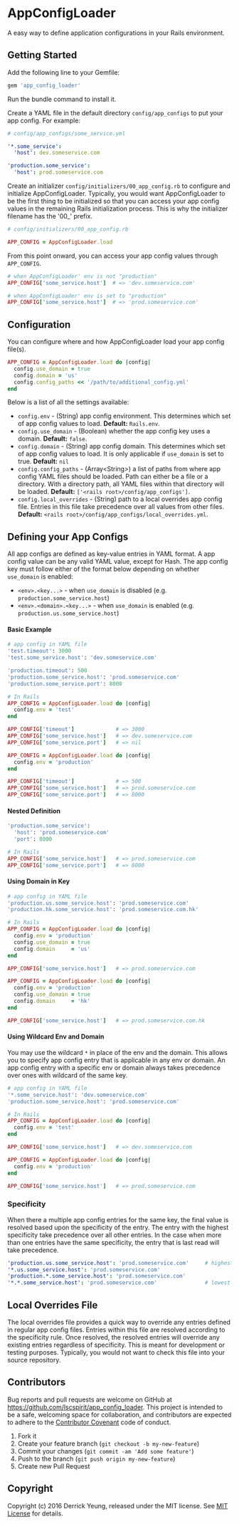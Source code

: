 # AppConfigLoader

A easy way to define application configurations in your Rails environment.

## Getting Started

Add the following line to your Gemfile:

```ruby
gem 'app_config_loader'
```

Run the bundle command to install it.

Create a YAML file in the default directory `config/app_configs` to put your app config. For example:

```YAML
# config/app_configs/some_service.yml

'*.some_service':
  'host': dev.someservice.com

'production.some_service':
  'host': prod.someservice.com
```

Create an initializer `config/initializers/00_app_config.rb` to configure and initialize AppConfigLoader. Typically, you would want AppConfigLoader to be the first thing to be initialized so that you can access your app config values in the remaining Rails initialization process. This is why the initializer filename has the '00_' prefix.


```ruby
# config/initializers/00_app_config.rb

APP_CONFIG = AppConfigLoader.load
```

From this point onward, you can access your app config values through `APP_CONFIG`.

```ruby
# when AppConfigLoader' env is not "production"
APP_CONFIG['some_service.host']  # => 'dev.someservice.com'

# when AppConfigLoader' env is set to "production"
APP_CONFIG['some_service.host']  # => 'prod.someservice.com'
```

## Configuration

You can configure where and how AppConfigLoader load your app config file(s).

```ruby
APP_CONFIG = AppConfigLoader.load do |config|
  config.use_domain = true
  config.domain = 'us'
  config.config_paths << '/path/to/additional_config.yml'
end
```

Below is a list of all the settings available:

* `config.env` - (String) app config environment. This determines which set of app config values to load. **Default:** `Rails.env`.
* `config.use_domain` - (Boolean) whether the app config key uses a domain. **Default:** `false`.
* `config.domain` - (String) app config domain. This determines which set of app config values to load. It is only applicable if `use_domain` is set to true. **Default:** `nil`
* `config.config_paths` - (Array&lt;String&gt;) a list of paths from where app config YAML files should be loaded. Path can either be a file or a directory. With a directory path, all YAML files within that directory will be loaded. **Default:** `['<rails root>/config/app_configs']`.
* `config.local_overrides` - (String) path to a local overrides app config file. Entries in this file take precedence over all values from other files. **Default:** `<rails root>/config/app_configs/local_overrides.yml`.

## Defining your App Configs

All app configs are defined as key-value entries in YAML format. A app config value can be any valid YAML value, except for Hash. The app config key must follow either of the format below depending on whether `use_domain` is enabled:

* `<env>.<key...>` - when `use_domain` is disabled (e.g. `production.some_service.host`)
* `<env>.<domain>.<key...>` - when `use_domain` is enabled (e.g. `production.us.some_service.host`)

#### Basic Example

```ruby
# app config in YAML file
'test.timeout': 3000
'test.some_service.host': 'dev.someservice.com'

'production.timeout': 500
'production.some_service.host': 'prod.someservice.com'
'production.some_service.port': 8000

# In Rails
APP_CONFIG = AppConfigLoader.load do |config|
  config.env = 'test'
end

APP_CONFIG['timeout']             # => 3000
APP_CONFIG['some_service.host']   # => dev.someservice.com
APP_CONFIG['some_service.port']   # => nil

APP_CONFIG = AppConfigLoader.load do |config|
  config.env = 'production'
end

APP_CONFIG['timeout']             # => 500
APP_CONFIG['some_service.host']   # => prod.someservice.com
APP_CONFIG['some_service.port']   # => 8000
```

#### Nested Definition

```ruby
'production.some_service':
  'host': 'prod.someservice.com'
  'port': 8000

# In Rails
APP_CONFIG['some_service.host']   # => prod.someservice.com
APP_CONFIG['some_service.port']   # => 8000
```

#### Using Domain in Key

```ruby
# app config in YAML file
'production.us.some_service.host': 'prod.someservice.com'
'production.hk.some_service.host': 'prod.someservice.com.hk'

# In Rails
APP_CONFIG = AppConfigLoader.load do |config|
  config.env = 'production'
  config.use_domain = true
  config.domain     = 'us'
end

APP_CONFIG['some_service.host']   # => prod.someservice.com

APP_CONFIG = AppConfigLoader.load do |config|
  config.env = 'production'
  config.use_domain = true
  config.domain     = 'hk'
end

APP_CONFIG['some_service.host']   # => prod.someservice.com.hk
```

#### Using Wildcard Env and Domain

You may use the wildcard `*` in place of the env and the domain. This allows you to specify app config entry that is applicable in any env or domain. An app config entry with a specific env or domain always takes precedence over ones with wildcard of the same key.

```ruby
# app config in YAML file
'*.some_service.host': 'dev.someservice.com'
'production.some_service.host': 'prod.someservice.com'

# In Rails
APP_CONFIG = AppConfigLoader.load do |config|
  config.env = 'test'
end

APP_CONFIG['some_service.host']   # => dev.someservice.com

APP_CONFIG = AppConfigLoader.load do |config|
  config.env = 'production'
end

APP_CONFIG['some_service.host']   # => prod.someservice.com
```

### Specificity

When there a multiple app config entries for the same key, the final value is resolved based upon the specificity of the entry. The entry with the highest specificity take precedence over all other entries. In the case when more than one entries have the same specificity, the entry that is last read will take precedence.

```YAML
'production.us.some_service.host': 'prod.someservice.com'     # highest specificity
'*.us.some_service.host': 'prod.someservice.com'
'production.*.some_service.host': 'prod.someservice.com'
'*.*.some_service.host': 'prod.someservice.com'               # lowest specificity
```

## Local Overrides File

The local overrides file provides a quick way to override any entries defined in regular app config files. Entries within this file are resolved according to the specificity rule. Once resolved, the resolved entries will override any existing entries regardless of specificity. This is meant for development or testing purposes. Typically, you would not want to check this file into your source repository.

## Contributors

Bug reports and pull requests are welcome on GitHub at https://github.com/lscspirit/app_config_loader. This project is intended to be a safe, welcoming space for collaboration, and contributors are expected to adhere to the [Contributor Covenant](contributor-covenant.org) code of conduct.

1. Fork it
2. Create your feature branch (`git checkout -b my-new-feature`)
3. Commit your changes (`git commit -am 'Add some feature'`)
4. Push to the branch (`git push origin my-new-feature`)
5. Create new Pull Request

## Copyright

Copyright (c) 2016 Derrick Yeung, released under the MIT license.
See [MIT License](http://opensource.org/licenses/MIT) for details.